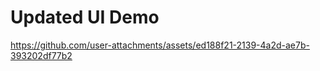 # Updated UI Demo




https://github.com/user-attachments/assets/ed188f21-2139-4a2d-ae7b-393202df77b2


